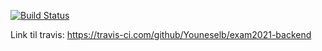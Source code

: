 [![Build Status](https://travis-ci.com/Youneselb/exam2021-backend.svg?branch=main)](https://travis-ci.com/Youneselb/exam2021-backend)

Link til travis: https://travis-ci.com/github/Youneselb/exam2021-backend
